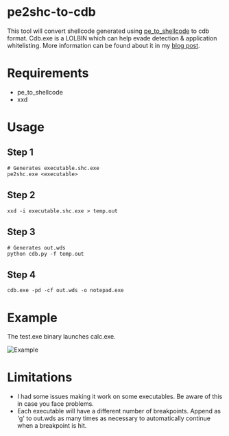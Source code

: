 # pe2shc-to-cdb
This tool will convert shellcode generated using <a target="_blank" href="https://github.com/hasherezade/pe_to_shellcode">pe_to_shellcode</a> to cdb format. Cdb.exe is a LOLBIN which can help evade detection & application whitelisting. More information can be found about it in my <a target="_blank" href="https://mrd0x.com/the-power-of-cdb-debugging-tool/">blog post</a>.

# Requirements

* pe_to_shellcode
* xxd

# Usage

## Step 1
	
	# Generates executable.shc.exe
	pe2shc.exe <executable>

## Step 2

	xxd -i executable.shc.exe > temp.out

## Step 3

	# Generates out.wds
	python cdb.py -f temp.out

## Step 4

	cdb.exe -pd -cf out.wds -o notepad.exe

# Example

The test.exe binary launches calc.exe.

![Example](https://github.com/mrd0x/pe2shc-to-cdb/blob/main/example.gif)

# Limitations

* I had some issues making it work on some executables. Be aware of this in case you face problems.
* Each executable will have a different number of breakpoints. Append as 'g' to out.wds as many times as necessary to automatically continue when a breakpoint is hit.